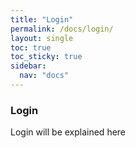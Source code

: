 ```yaml
---
title: "Login"
permalink: /docs/login/
layout: single
toc: true
toc_sticky: true
sidebar: 
  nav: "docs"
---
```


### Login

Login will be explained here
